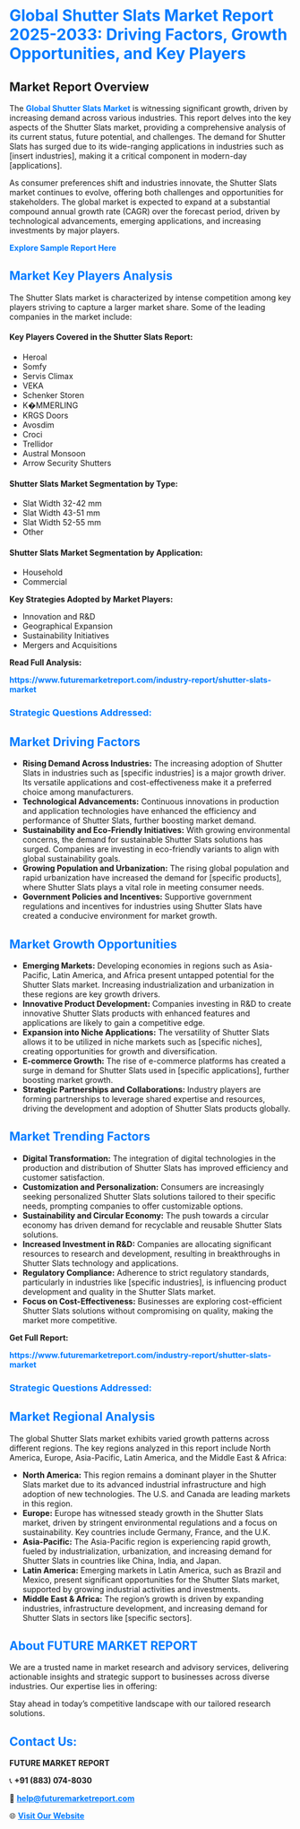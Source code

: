 <h1 style="color: #007BFF;">Global Shutter Slats Market Report 2025-2033: Driving Factors, Growth Opportunities, and Key Players</h1>

<section id="overview">
<h2>Market Report Overview</h2>
<p>The <a href="https://www.futuremarketreport.com/industry-report/shutter-slats-market" style="color: #007BFF; text-decoration: none;"><strong>Global Shutter Slats Market</strong></a> is witnessing significant growth, driven by increasing demand across various industries. This report delves into the key aspects of the Shutter Slats market, providing a comprehensive analysis of its current status, future potential, and challenges. The demand for Shutter Slats has surged due to its wide-ranging applications in industries such as [insert industries], making it a critical component in modern-day [applications].</p>
<p>As consumer preferences shift and industries innovate, the Shutter Slats market continues to evolve, offering both challenges and opportunities for stakeholders. The global market is expected to expand at a substantial compound annual growth rate (CAGR) over the forecast period, driven by technological advancements, emerging applications, and increasing investments by major players.</p>
</section>

<section id="overview">
<p><a href="https://www.futuremarketreport.com/request-sample/reportId=114312" style="color: #007BFF; text-decoration: none;"><strong>Explore Sample Report Here</strong></a></p>
</section>

<section id="key-players">
<h2 style="color: #007BFF;">Market Key Players Analysis</h2>
<p>The Shutter Slats market is characterized by intense competition among key players striving to capture a larger market share. Some of the leading companies in the market include:</p>
<h4>Key Players Covered in the Shutter Slats Report:</h4>
<ul><li>Heroal</li><li>Somfy</li><li>Servis Climax</li><li>VEKA</li><li>Schenker Storen</li><li>K�MMERLING</li><li>KRGS Doors</li><li>Avosdim</li><li>Croci</li><li>Trellidor</li><li>Austral Monsoon</li><li>Arrow Security Shutters</li></ul>
<h4>Shutter Slats Market Segmentation by Type:</h4>
<ul><li>Slat Width 32-42 mm</li><li>Slat Width 43-51 mm</li><li>Slat Width 52-55 mm</li><li>Other</li></ul>

<h4>Shutter Slats Market Segmentation by Application:</h4>
<ul><li>Household</li><li>Commercial</li></ul>
<p><strong>Key Strategies Adopted by Market Players:</strong></p>
<ul>
<li>Innovation and R&D</li>
<li>Geographical Expansion</li>
<li>Sustainability Initiatives</li>
<li>Mergers and Acquisitions</li>
</ul>
</section>

<section>
<p><strong>Read Full Analysis: </strong></p><a href="https://www.futuremarketreport.com/industry-report/shutter-slats-market" style="color: #007BFF; text-decoration: none;"><strong>https://www.futuremarketreport.com/industry-report/shutter-slats-market</strong></a>
<h3 style="color: #007BFF;">Strategic Questions Addressed:</h3>
</section>

<section id="driving-factors">
<h2 style="color: #007BFF;">Market Driving Factors</h2>
<ul>
<li><strong>Rising Demand Across Industries:</strong> The increasing adoption of Shutter Slats in industries such as [specific industries] is a major growth driver. Its versatile applications and cost-effectiveness make it a preferred choice among manufacturers.</li>
<li><strong>Technological Advancements:</strong> Continuous innovations in production and application technologies have enhanced the efficiency and performance of Shutter Slats, further boosting market demand.</li>
<li><strong>Sustainability and Eco-Friendly Initiatives:</strong> With growing environmental concerns, the demand for sustainable Shutter Slats solutions has surged. Companies are investing in eco-friendly variants to align with global sustainability goals.</li>
<li><strong>Growing Population and Urbanization:</strong> The rising global population and rapid urbanization have increased the demand for [specific products], where Shutter Slats plays a vital role in meeting consumer needs.</li>
<li><strong>Government Policies and Incentives:</strong> Supportive government regulations and incentives for industries using Shutter Slats have created a conducive environment for market growth.</li>
</ul>
</section>

<section id="growth-opportunities">
<h2 style="color: #007BFF;">Market Growth Opportunities</h2>
<ul>
<li><strong>Emerging Markets:</strong> Developing economies in regions such as Asia-Pacific, Latin America, and Africa present untapped potential for the Shutter Slats market. Increasing industrialization and urbanization in these regions are key growth drivers.</li>
<li><strong>Innovative Product Development:</strong> Companies investing in R&D to create innovative Shutter Slats products with enhanced features and applications are likely to gain a competitive edge.</li>
<li><strong>Expansion into Niche Applications:</strong> The versatility of Shutter Slats allows it to be utilized in niche markets such as [specific niches], creating opportunities for growth and diversification.</li>
<li><strong>E-commerce Growth:</strong> The rise of e-commerce platforms has created a surge in demand for Shutter Slats used in [specific applications], further boosting market growth.</li>
<li><strong>Strategic Partnerships and Collaborations:</strong> Industry players are forming partnerships to leverage shared expertise and resources, driving the development and adoption of Shutter Slats products globally.</li>
</ul>
</section>

<section id="trending-factors">
<h2 style="color: #007BFF;">Market Trending Factors</h2>
<ul>
<li><strong>Digital Transformation:</strong> The integration of digital technologies in the production and distribution of Shutter Slats has improved efficiency and customer satisfaction.</li>
<li><strong>Customization and Personalization:</strong> Consumers are increasingly seeking personalized Shutter Slats solutions tailored to their specific needs, prompting companies to offer customizable options.</li>
<li><strong>Sustainability and Circular Economy:</strong> The push towards a circular economy has driven demand for recyclable and reusable Shutter Slats solutions.</li>
<li><strong>Increased Investment in R&D:</strong> Companies are allocating significant resources to research and development, resulting in breakthroughs in Shutter Slats technology and applications.</li>
<li><strong>Regulatory Compliance:</strong> Adherence to strict regulatory standards, particularly in industries like [specific industries], is influencing product development and quality in the Shutter Slats market.</li>
<li><strong>Focus on Cost-Effectiveness:</strong> Businesses are exploring cost-efficient Shutter Slats solutions without compromising on quality, making the market more competitive.</li>
</ul>
</section>

<section>
<p><strong>Get Full Report: </strong></p><a href="https://www.futuremarketreport.com/industry-report/shutter-slats-market" style="color: #007BFF; text-decoration: none;"><strong>https://www.futuremarketreport.com/industry-report/shutter-slats-market</strong></a>
<h3 style="color: #007BFF;">Strategic Questions Addressed:</h3>
</section>


<section id="regional-analysis">
<h2 style="color: #007BFF;">Market Regional Analysis</h2>
<p>The global Shutter Slats market exhibits varied growth patterns across different regions. The key regions analyzed in this report include North America, Europe, Asia-Pacific, Latin America, and the Middle East & Africa:</p>
<ul>
<li><strong>North America:</strong> This region remains a dominant player in the Shutter Slats market due to its advanced industrial infrastructure and high adoption of new technologies. The U.S. and Canada are leading markets in this region.</li>
<li><strong>Europe:</strong> Europe has witnessed steady growth in the Shutter Slats market, driven by stringent environmental regulations and a focus on sustainability. Key countries include Germany, France, and the U.K.</li>
<li><strong>Asia-Pacific:</strong> The Asia-Pacific region is experiencing rapid growth, fueled by industrialization, urbanization, and increasing demand for Shutter Slats in countries like China, India, and Japan.</li>
<li><strong>Latin America:</strong> Emerging markets in Latin America, such as Brazil and Mexico, present significant opportunities for the Shutter Slats market, supported by growing industrial activities and investments.</li>
<li><strong>Middle East & Africa:</strong> The region’s growth is driven by expanding industries, infrastructure development, and increasing demand for Shutter Slats in sectors like [specific sectors].</li>
</ul>
</section>

<footer>
<h2 style="color: #007BFF;">About FUTURE MARKET REPORT</h2>
<p>We are a trusted name in market research and advisory services, delivering actionable insights and strategic support to businesses across diverse industries. Our expertise lies in offering:</p>

<p>Stay ahead in today’s competitive landscape with our tailored research solutions.</p>

<h2 style="color: #007BFF;">Contact Us:</h2>
<p><strong>FUTURE MARKET REPORT</strong></p>
<p>📞 <strong>+91 (883) 074-8030</strong></p>
<p>📧 <strong><a href="mailto:help@futuremarketreport.com" style="color: #007BFF;">help@futuremarketreport.com</a></strong></p>
<p>🌐 <strong><a href="https://www.futuremarketreport.com/" style="color: #007BFF;">Visit Our Website</a></strong></p>
</footer>